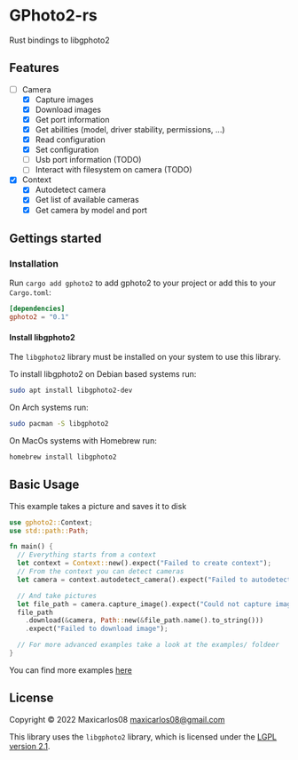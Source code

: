 # GPhoto2-rs

Rust bindings to libgphoto2

## Features

- [ ] Camera
  - [x] Capture images
  - [x] Download images
  - [x] Get port information
  - [x] Get abilities (model, driver stability, permissions, ...)
  - [x] Read configuration
  - [x] Set configuration
  - [ ] Usb port information (TODO)
  - [ ] Interact with filesystem on camera (TODO)
- [x] Context
  - [x] Autodetect camera
  - [x] Get list of available cameras
  - [x] Get camera by model and port

## Gettings started

### Installation

Run `cargo add gphoto2` to add gphoto2 to your project or add this to your `Cargo.toml`:

```toml
[dependencies]
gphoto2 = "0.1"
```

#### Install libgphoto2

The `libgphoto2` library must be installed on your system to use this library.

To install libgphoto2 on Debian based systems run:

```sh
sudo apt install libgphoto2-dev
```

On Arch systems run:

```sh
sudo pacman -S libgphoto2
```

On MacOs systems with Homebrew run:

```sh
homebrew install libgphoto2
```

## Basic Usage

This example takes a picture and saves it to disk

```rust no_run
use gphoto2::Context;
use std::path::Path;

fn main() {
  // Everything starts from a context
  let context = Context::new().expect("Failed to create context");
  // From the context you can detect cameras
  let camera = context.autodetect_camera().expect("Failed to autodetect camera");

  // And take pictures
  let file_path = camera.capture_image().expect("Could not capture image");
  file_path
    .download(&camera, Path::new(&file_path.name().to_string()))
    .expect("Failed to download image");

  // For more advanced examples take a look at the examples/ foldeer
}
```

You can find more examples [here](https://github.com/maxicarlos08/gphoto2-rs/tree/master/examples)

## License

Copyright © 2022 Maxicarlos08 <maxicarlos08@gmail.com>

This library uses the `libgphoto2` library, which is
licensed under the [LGPL version 2.1](https://github.com/gphoto/libgphoto2/blob/master/COPYING).

